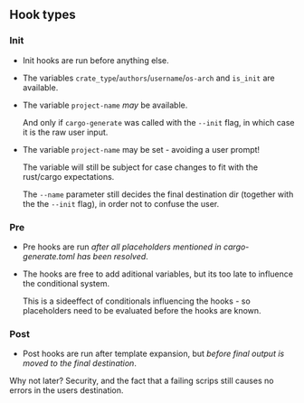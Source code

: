 ## Hook types

### Init

- Init hooks are run before anything else.
- The variables `crate_type`/`authors`/`username`/`os-arch` and `is_init` are available.
- The variable `project-name` *may* be available.

  And only if `cargo-generate` was called with the `--init` flag, in which case it is the raw user input.

- The variable `project-name` may be set - avoiding a user prompt!

  The variable will still be subject for case changes to fit with the rust/cargo expectations.

  The `--name` parameter still decides the final destination dir (together with the the `--init` flag),
  in order not to confuse the user.

### Pre

- Pre hooks are run *after all placeholders mentioned in cargo-generate.toml has been resolved*.
- The hooks are free to add aditional variables, but its too late to influence the conditional system.

  This is a sideeffect of conditionals influencing the hooks - so placeholders need to be evaluated before the hooks are known.

### Post

- Post hooks are run after template expansion, but *before final output is moved to the final destination*.

Why not later? Security, and the fact that a failing scrips still causes no errors in the users destination.


[`Rhai`]: https://rhai.rs/book/
